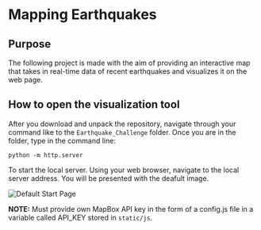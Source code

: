 # Mapping Earthquakes
## Purpose
The following project is made with the aim of providing an interactive map that takes in real-time data of recent earthquakes and visualizes it on the web page.

## How to open the visualization tool
After you download and unpack the repository, navigate through your command like to the ```Earthquake_Challenge``` folder. Once you are in the folder, type in the command line:

```python -m http.server```

To start the local server. Using your web browser, navigate to the local server address. You will be presented with the deafult image.

![Default Start Page](imgs/default.png)

**NOTE:** Must provide own MapBox API key in the form of a config.js file in a variable called API_KEY stored in ```static/js```.

